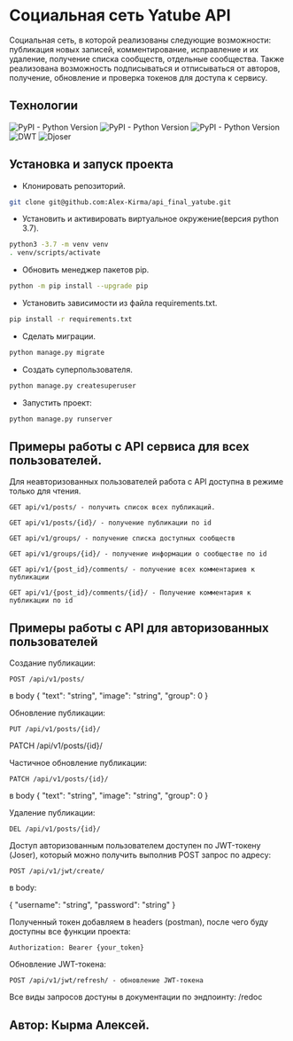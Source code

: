 # Социальная сеть Yatube API
Социальная сеть, в которой реализованы следующие возможности: публикация новых записей, комментирование, исправление и их удаление, получение списка сообществ, отдельные сообщества. Также реализована возможность подписываться и отписываться от авторов, получение, обновление и проверка токенов для доступа к сервису.

## Технологии
![PyPI - Python Version](https://img.shields.io/pypi/pyversions/P?color=brightgreen&label=Pyton)
![PyPI - Python Version](https://img.shields.io/badge/Django-3.2-brightgreen)
![PyPI - Python Version](https://img.shields.io/badge/Django%20Rest%20Framework-brightgreen)
![DWT](https://img.shields.io/badge/JWT-%20brightgreen)
![Djoser](https://img.shields.io/badge/Djoser-%20brightgreen)


## Установка и запуск проекта

+ Клонировать репозиторий.
```bash
git clone git@github.com:Alex-Kirma/api_final_yatube.git
```
+ Установить и активировать виртуальное окружение(версия python 3.7).
```bash
python3 -3.7 -m venv venv
. venv/scripts/activate
```
+ Обновить менеджер пакетов pip.
```bash
python -m pip install --upgrade pip
```
+ Установить зависимости из файла requirements.txt.
```bash
pip install -r requirements.txt
```
+ Сделать миграции.
```bash
python manage.py migrate
```
+ Создать суперпользователя.
```bash
python manage.py createsuperuser
```
+ Запустить проект:
```bash
python manage.py runserver
```
## Примеры работы с API сервиса для всех пользователей.
Для неавторизованных пользователей работа с API доступна в режиме только для чтения.
```
GET api/v1/posts/ - получить список всех публикаций.

GET api/v1/posts/{id}/ - получение публикации по id

GET api/v1/groups/ - получение списка доступных сообществ

GET api/v1/groups/{id}/ - получение информации о сообществе по id

GET api/v1/{post_id}/comments/ - получение всех комментариев к публикации

GET api/v1/{post_id}/comments/{id}/ - Получение комментария к публикации по id
```
## Примеры работы с API для авторизованных пользователей
Создание публикации:
```
POST /api/v1/posts/
```
в body { "text": "string", "image": "string", "group": 0 }

Обновление публикации:
```
PUT /api/v1/posts/{id}/
```
PATCH /api/v1/posts/{id}/

Частичное обновление публикации:

```
PATCH /api/v1/posts/{id}/
```
в body { "text": "string", "image": "string", "group": 0 }

Удаление публикации:
```
DEL /api/v1/posts/{id}/
```
Доступ авторизованным пользователем доступен по JWT-токену (Joser), который можно получить выполнив POST запрос по адресу:
```
POST /api/v1/jwt/create/
```
в body:

{
"username": "string",
"password": "string"
}

Полученный токен добавляем в headers (postman), после чего буду доступны все функции проекта:

```
Authorization: Bearer {your_token}
```
Обновление JWT-токена:

```
POST /api/v1/jwt/refresh/ - обновление JWT-токена
```
Все виды запросов достуны в документации по эндпоинту: /redoc

## Автор: Кырма Алексей.
